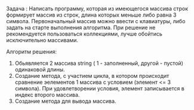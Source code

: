 Задача : Написать программу, которая из имеющегося массива строк формирует массив из строк, длина которых меньше либо равна 3 символа. Первоначальный массив можно ввести с клавиатуры, либо задать на старте выполнения алгоритма. При решение не рекомендуется пользоваться коллекциями, лучше обойтись исключительно массивами.

Алгоритм решения:

1. Обьявляется 2 массива string ( 1 - заполненный, другой - пустой) одинаковой длины.
2. Создание метода, с участием цикла, в котором происходит сравнение эелементов 1 массива с условием (элемент <= 3 символа). При удовлетворении условия, элемент записывается в индекс второго массива.
3. Создание метода для вывода массива.